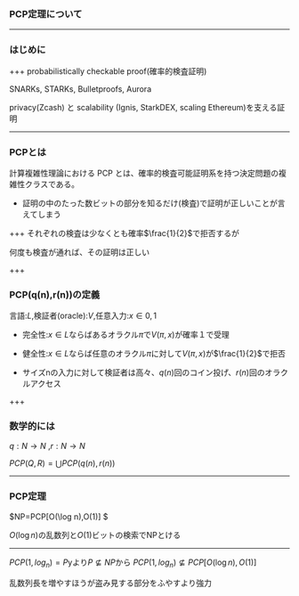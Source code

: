 ### PCP定理について

---

### はじめに

+++
probabilistically checkable proof(確率的検査証明)

SNARKs, STARKs, Bulletproofs, Aurora 

privacy(Zcash) と scalability (Ignis, StarkDEX, scaling Ethereum)を支える証明

---
### PCPとは
計算複雑性理論における PCP とは、確率的検査可能証明系を持つ決定問題の複雑性クラスである。


- 証明の中のたった数ビットの部分を知るだけ(検査)で証明が正しいことが言えてしまう


+++
それぞれの検査は少なくとも確率$\frac{1}{2}$で拒否するが

何度も検査が通れば、その証明は正しい

+++ 
### PCP(q(n),r(n))の定義

言語:$L$,検証者(oracle):$V$,任意入力:$x \in {0,1}$

- 完全性:$x \in L$ならばあるオラクル$\pi$で$V(\pi,x)$が確率１で受理

- 健全性:$x \in L$ならば任意のオラクル$\pi$に対して$V(\pi,x)$が$\frac{1}{2}$で拒否

- サイズnの入力に対して検証者は高々、$q(n)$回のコイン投げ、$r(n)$回のオラクルアクセス

+++
### 数学的には
 
$q:N→N$ ,$r:N→N$
 
$PCP(Q,R) = \bigcup PCP(q(n),r(n))$
 


---
### PCP定理

$NP=PCP[O(\log n),O(1)] $

$O(\log n)$の乱数列と$O(1)$ビットの検索でNPとける


---
$PCP(1,log_n) = P$yより$P \nsubseteq NP$から
$PCP(1,log_n)  \nsubseteq PCP[O(\log n),O(1)]$

乱数列長を増やすほうが盗み見する部分をふやすより強力




